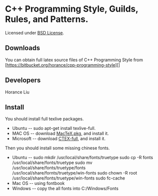 C++ Programming Style, Guilds, Rules, and Patterns.
=============
Licensed under [BSD License][].

Downloads
---------
You can obtain full latex source files of C++ Programming Style from [https://bitbucket.org/horance/cpp-programming-style][]

Developers
----------------
Horance Liu

Install
---------------
You should install full texlive packages.
  * Ubuntu -- sudo apt-get install texlive-full.
  * MAC OS -- download [MacTeX.pkg][], and install it.
  * Microsoft -- download [CTEX-full][], and install it.

Then you should install some missing chinese fonts.
  * Ubuntu -- 
      sudo mkdir /usr/local/share/fonts/truetype
      sudo cp -R fonts /usr/local/share/fonts/truetype
      sudo mv /usr/local/share/fonts/truetype/fonts /usr/local/share/fornts/truetype/win-fonts
      sudo chown -R root /usr/local/share/fonts/truetype/win-fonts
      sudo fc-cache
  * Mac OS -- using fontbook
  * Windows -- copy the all fonts into C:/Windows/Fonts

[BSD License]: http://opensource.org/licenses/BSD-3-Clause
[MacTeX.pkg]: http://tug.org/mactex/
[CTEX-full]: http://www.ctex.org/CTeXDownload
[https://bitbucket.org/horance/cpp-programming-style]: https://bitbucket.org/horance/cpp-programming-style
